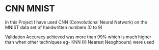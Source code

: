 <h1>CNN MNIST</h1>

In this Project I have used CNN (Convolutional Neural Network) on the MNIST data set of handwritten numbers (0 to 9)

Validation Accuracy achieved was more than 99% which is much higher than when other techniques eg- KNN (K-Nearest Neoghbours) were used